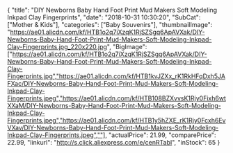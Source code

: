 {
	"title": "DIY Newborns Baby Hand Foot Print Mud Makers Soft Modeling Inkpad Clay Fingerprints",
	"date": "2018-10-31 10:30:20",
	"SubCat": ["Mother & Kids"],
	"categories": ["Baby Souvenirs"],
	"thumbnailImage": "https://ae01.alicdn.com/kf/HTB1o2q7iXzqK1RjSZSgq6ApAVXak/DIY-Newborns-Baby-Hand-Foot-Print-Mud-Makers-Soft-Modeling-Inkpad-Clay-Fingerprints.jpg_220x220.jpg",
	"BigImage": ["https://ae01.alicdn.com/kf/HTB1o2q7iXzqK1RjSZSgq6ApAVXak/DIY-Newborns-Baby-Hand-Foot-Print-Mud-Makers-Soft-Modeling-Inkpad-Clay-Fingerprints.jpg","https://ae01.alicdn.com/kf/HTB1kvJZXx_rK1RkHFqDxh5JAFXac/DIY-Newborns-Baby-Hand-Foot-Print-Mud-Makers-Soft-Modeling-Inkpad-Clay-Fingerprints.jpeg","https://ae01.alicdn.com/kf/HTB108BZXvvsK1Rjy0Fixh6wtXXaM/DIY-Newborns-Baby-Hand-Foot-Print-Mud-Makers-Soft-Modeling-Inkpad-Clay-Fingerprints.jpeg","https://ae01.alicdn.com/kf/HTB1y5hZXE_rK1Rjy0Fcxh6EvVXav/DIY-Newborns-Baby-Hand-Foot-Print-Mud-Makers-Soft-Modeling-Inkpad-Clay-Fingerprints.jpeg",""],
	"actualPrice": 21.99,
	"comparePrice": 22.99,
	"linkurl": "http://s.click.aliexpress.com/e/cenRTabI",
	"inStock": 65
}
